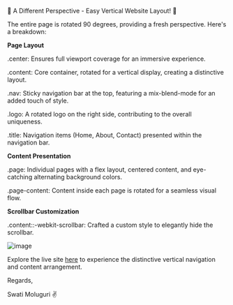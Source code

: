 🚀 A Different Perspective -  Easy Vertical Website Layout! 🚀


The entire page is rotated 90 degrees, providing a fresh perspective. Here's a breakdown:



**Page Layout**

.center: Ensures full viewport coverage for an immersive experience.

.content: Core container, rotated for a vertical display, creating a distinctive layout.

.nav: Sticky navigation bar at the top, featuring a mix-blend-mode for an added touch of style.

.logo: A rotated logo on the right side, contributing to the overall uniqueness.

.title: Navigation items (Home, About, Contact) presented within the navigation bar.



**Content Presentation**

.page: Individual pages with a flex layout, centered content, and eye-catching alternating background colors.

.page-content: Content inside each page is rotated for a seamless visual flow.



**Scrollbar Customization**

.content::-webkit-scrollbar: Crafted a custom style to elegantly hide the scrollbar.

![image](https://github.com/swatimoluguri/vertical-website/assets/149689000/1b700a90-25e1-4592-9445-d6f1cefce4bf)


Explore the live site [here](http://vertical-website.netlify.app/) to experience the distinctive vertical navigation and content arrangement. 

Regards,

Swati Moluguri ✌ 
